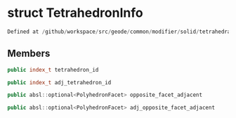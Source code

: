 # struct TetrahedronInfo

```cpp
Defined at /github/workspace/src/geode/common/modifier/solid/tetrahedral_solid_modifier.cpp#2767
```

## Members

```cpp
public index_t tetrahedron_id

```

```cpp
public index_t adj_tetrahedron_id

```

```cpp
public absl::optional<PolyhedronFacet> opposite_facet_adjacent

```

```cpp
public absl::optional<PolyhedronFacet> adj_opposite_facet_adjacent

```



